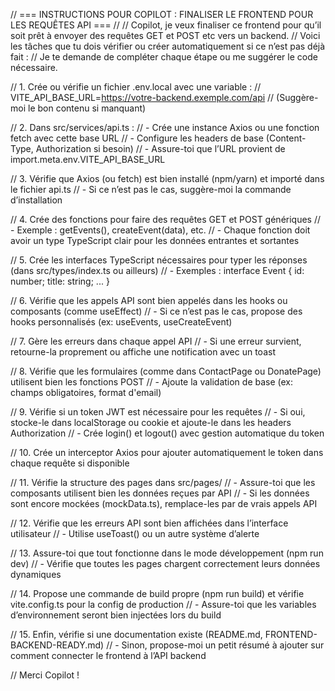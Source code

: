 // === INSTRUCTIONS POUR COPILOT : FINALISER LE FRONTEND POUR LES REQUÊTES API ===
//
// Copilot, je veux finaliser ce frontend pour qu’il soit prêt à envoyer des requêtes GET et POST etc vers un backend.
// Voici les tâches que tu dois vérifier ou créer automatiquement si ce n’est pas déjà fait :
// Je te demande de compléter chaque étape ou me suggérer le code nécessaire.

// 1. Crée ou vérifie un fichier .env.local avec une variable :
//    VITE_API_BASE_URL=https://votre-backend.exemple.com/api
//    (Suggère-moi le bon contenu si manquant)

// 2. Dans src/services/api.ts :
//    - Crée une instance Axios ou une fonction fetch avec cette base URL
//    - Configure les headers de base (Content-Type, Authorization si besoin)
//    - Assure-toi que l’URL provient de import.meta.env.VITE_API_BASE_URL

// 3. Vérifie que Axios (ou fetch) est bien installé (npm/yarn) et importé dans le fichier api.ts
//    - Si ce n’est pas le cas, suggère-moi la commande d’installation

// 4. Crée des fonctions pour faire des requêtes GET et POST génériques
//    - Exemple : getEvents(), createEvent(data), etc.
//    - Chaque fonction doit avoir un type TypeScript clair pour les données entrantes et sortantes

// 5. Crée les interfaces TypeScript nécessaires pour typer les réponses (dans src/types/index.ts ou ailleurs)
//    - Exemples : interface Event { id: number; title: string; ... }

// 6. Vérifie que les appels API sont bien appelés dans les hooks ou composants (comme useEffect)
//    - Si ce n’est pas le cas, propose des hooks personnalisés (ex: useEvents, useCreateEvent)

// 7. Gère les erreurs dans chaque appel API
//    - Si une erreur survient, retourne-la proprement ou affiche une notification avec un toast

// 8. Vérifie que les formulaires (comme dans ContactPage ou DonatePage) utilisent bien les fonctions POST
//    - Ajoute la validation de base (ex: champs obligatoires, format d'email)

// 9. Vérifie si un token JWT est nécessaire pour les requêtes
//    - Si oui, stocke-le dans localStorage ou cookie et ajoute-le dans les headers Authorization
//    - Crée login() et logout() avec gestion automatique du token

// 10. Crée un interceptor Axios pour ajouter automatiquement le token dans chaque requête si disponible

// 11. Vérifie la structure des pages dans src/pages/
//    - Assure-toi que les composants utilisent bien les données reçues par API
//    - Si les données sont encore mockées (mockData.ts), remplace-les par de vrais appels API

// 12. Vérifie que les erreurs API sont bien affichées dans l’interface utilisateur
//    - Utilise useToast() ou un autre système d’alerte

// 13. Assure-toi que tout fonctionne dans le mode développement (npm run dev)
//    - Vérifie que toutes les pages chargent correctement leurs données dynamiques

// 14. Propose une commande de build propre (npm run build) et vérifie vite.config.ts pour la config de production
//    - Assure-toi que les variables d’environnement seront bien injectées lors du build

// 15. Enfin, vérifie si une documentation existe (README.md, FRONTEND-BACKEND-READY.md)
//    - Sinon, propose-moi un petit résumé à ajouter sur comment connecter le frontend à l’API backend

// Merci Copilot !
